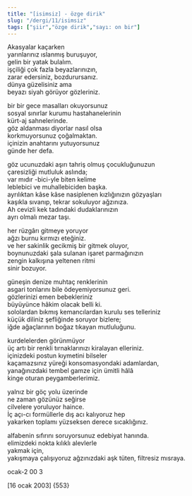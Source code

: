 ```yaml
---
title: "[isimsiz] - özge dirik"
slug: "/dergi/11/isimsiz"
tags: ["şiir","özge dirik","sayı: on bir"]
---
```


Akasyalar kaçarken  
yarınlarınız ıslanmış buruşuyor,  
gelin bir yatak bulalım.  
işçiliği çok fazla beyazlarınızın,  
zarar edersiniz, bozdurursanız.  
dünya güzelisiniz ama  
beyazı siyah görüyor gözleriniz.

bir bir gece masalları okuyorsunuz  
sosyal sınırlar kurumu hastahanelerinin  
kürt-aj sahnelerinde.  
göz aldanması diyorlar nasıl olsa  
korkmuyorsunuz çoğalmaktan.  
içinizin anahtarını yutuyorsunuz  
günde her defa.

göz ucunuzdaki aşırı tahriş olmuş çocukluğunuzun  
çaresizliği mutluluk aslında;  
var mıdır -bici-yle biten kelime  
leblebici ve muhallebiciden başka.  
ayrılıktan kâse kâse nasiplenen kızlığınızın gözyaşları  
kaşıkla sıvanıp, tekrar sokuluyor ağzınıza.  
Ah cevizli kek tadındaki dudaklarınızın  
ayrı olmalı mezar taşı.

her rüzgârı gitmeye yoruyor  
ağzı burnu kırmızı eteğiniz.  
ve her sakinlik gecikmiş bir gitmek oluyor,  
boynunuzdaki şala sulanan işaret parmağınızın  
zengin kalkışına yeltenen ritmi  
sinir bozuyor.

güneşin denize muhtaç renklerinin  
asgari tonlarını bile ödeyemiyorsunuz geri.  
gözlerinizi emen bebekleriniz  
büyüyünce hâkim olacak belli ki.  
sololardan bıkmış kemancılardan kurulu ses telleriniz  
küçük diliniz şefliğinde soruyor bizlere;  
iğde ağaçlarının boğaz tıkayan mutluluğunu.

kurdelelerden görünmüyor  
üç artı bir renkli tırnaklarınızı kiralayan elleriniz.  
içinizdeki postun kıymetini bilseler  
kaçamazsınız yüreği konsomasyondaki adamlardan,  
yanağınızdaki tembel gamze için ümitli hâlâ  
kinge oturan peygamberlerimiz.

yalnız bir göç yolu üzerinde  
ne zaman gözünüz seğirse  
cilvelere yoruluyor haince.  
İç açı-cı formüllerle dış acı kalıyoruz hep  
yakarken toplamı yüzseksen derece sıcaklığınız.

alfabenin sıfırını soruyorsunuz edebiyat hanında.  
elimizdeki nokta kılıklı alevlerle  
yakmak için,  
yakışmaya çalışıyoruz ağzınızdaki aşk tüten, filtresiz mısraya.

ocak-2 00 3

\[16 ocak 2003\] {553}

